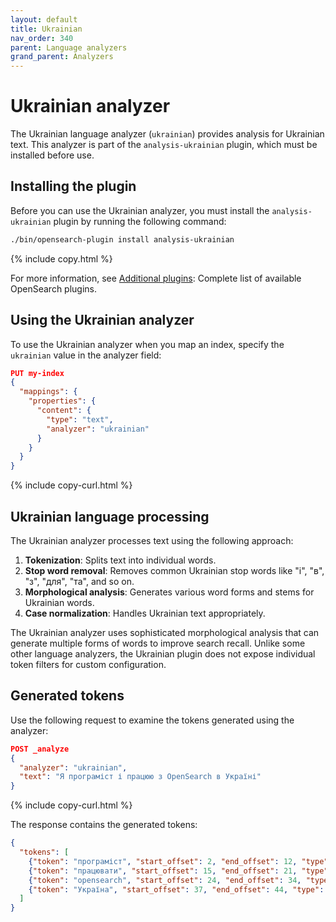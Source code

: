 ```yaml
---
layout: default
title: Ukrainian
nav_order: 340
parent: Language analyzers
grand_parent: Analyzers
---
```


# Ukrainian analyzer

The Ukrainian language analyzer (`ukrainian`) provides analysis for Ukrainian text. This analyzer is part of the `analysis-ukrainian` plugin, which must be installed before use.

## Installing the plugin

Before you can use the Ukrainian analyzer, you must install the `analysis-ukrainian` plugin by running the following command:

```bash
./bin/opensearch-plugin install analysis-ukrainian
```
{% include copy.html %}

For more information, see [Additional plugins]({{site.url}}{{site.baseurl}}/install-and-configure/additional-plugins/): Complete list of available OpenSearch plugins.

## Using the Ukrainian analyzer

To use the Ukrainian analyzer when you map an index, specify the `ukrainian` value in the analyzer field:

```json
PUT my-index
{
  "mappings": {
    "properties": {
      "content": {
        "type": "text",
        "analyzer": "ukrainian"
      }
    }
  }
}
```
{% include copy-curl.html %}

## Ukrainian language processing

The Ukrainian analyzer processes text using the following approach:

1. **Tokenization**: Splits text into individual words.
2. **Stop word removal**: Removes common Ukrainian stop words like "і", "в", "з", "для", "та", and so on.
3. **Morphological analysis**: Generates various word forms and stems for Ukrainian words.
4. **Case normalization**: Handles Ukrainian text appropriately.

The Ukrainian analyzer uses sophisticated morphological analysis that can generate multiple forms of words to improve search recall. Unlike some other language analyzers, the Ukrainian plugin does not expose individual token filters for custom configuration.

## Generated tokens

Use the following request to examine the tokens generated using the analyzer:

```json
POST _analyze
{
  "analyzer": "ukrainian",
  "text": "Я програміст і працюю з OpenSearch в Україні"
}
```
{% include copy-curl.html %}

The response contains the generated tokens:

```json
{
  "tokens": [
    {"token": "програміст", "start_offset": 2, "end_offset": 12, "type": "<ALPHANUM>", "position": 1},
    {"token": "працювати", "start_offset": 15, "end_offset": 21, "type": "<ALPHANUM>", "position": 3},
    {"token": "opensearch", "start_offset": 24, "end_offset": 34, "type": "<ALPHANUM>", "position": 5},
    {"token": "Україна", "start_offset": 37, "end_offset": 44, "type": "<ALPHANUM>", "position": 7}
  ]
}
```